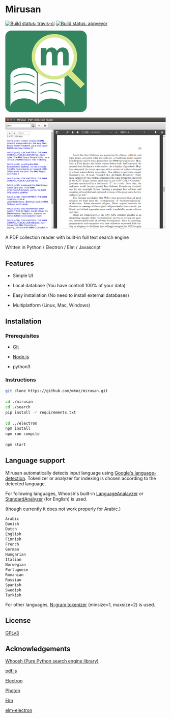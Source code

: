 # Mirusan

[![Build status: travis-ci](https://travis-ci.org/mknz/mirusan.svg?branch=master)](https://travis-ci.org/mknz/mirusan)
[![Build status: appveyor](https://ci.appveyor.com/api/projects/status/limqxg20w65bshtw/branch/master?svg=true)](https://ci.appveyor.com/project/mknz/mirusan/branch/master)

![mirusan_logo.png](images/mirusan_logo.png)

![screenshot.png](images/screenshot.png)

A PDF collection reader with built-in full text search engine

Written in Python / Electron / Elm / Javascript

## Features

- Simple UI

- Local database (You have controll 100% of your data)

- Easy installation (No need to install external databases)

- Multiplatform (Linux, Mac, Windows)

## Installation

### Prerequisites

- [Git](https://git-scm.com/)

- [Node.js](https://nodejs.org)

- python3

### Instructions

```sh
git clone https://github.com/mknz/mirusan.git

cd ./mirusan
cd ./search
pip install -r requirements.txt

cd ../electron
npm install
npm run compile

npm start
```

## Language support

Mirusan automatically detects input language using [Google's language-detection](https://pypi.python.org/pypi/langdetect). Tokenizer or analyzer for indexing is chosen according to the detected language.

For following languages, Whoosh's built-in [LanguageAnalayzer](http://whoosh.readthedocs.io/en/latest/api/analysis.html#whoosh.analysis.LanguageAnalyzer) or [StandardAnalyzer](http://whoosh.readthedocs.io/en/latest/api/analysis.html#whoosh.analysis.StandardAnalyzer) (for English) is used.

(though currently it does not work properly for Arabic.)

```
Arabic
Danish
Dutch
English
Finnish
French
German
Hungarian
Italian
Norwegian
Portuguese
Romanian
Russian
Spanish
Swedish
Turkish
```

For other languages, [N-gram tokenizer](http://whoosh.readthedocs.io/en/latest/api/analysis.html#whoosh.analysis.NgramTokenizer) (minsize=1, maxsize=2) is used.

## License

[GPLv3](https://www.gnu.org/licenses/gpl-3.0.en.html)

## Acknowledgements
[Whoosh (Pure Python search engine library)](http://whoosh.readthedocs.io/en/latest/)

[pdf.js](https://github.com/mozilla/pdf.js)

[Electron](http://electron.atom.io/)

[Photon](http://photonkit.com/)

[Elm](http://elm-lang.org/)

[elm-electron](https://github.com/elm-electron/electron/tree/master/examples/ipcRenderer)
